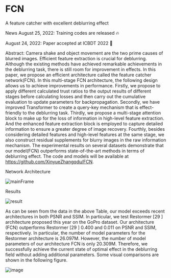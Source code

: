 # FCN
A feature catcher with excellent deblurring effect

News
August 25, 2022: Training codes are released 🔥  

August 24, 2022: Paper accepted at ICBDT 2022 🎉

Abstract:  Camera shake and object movement are the two prime causes of blurred images. Efficient feature extraction is crucial for deblurring.  Although the existing methods have achieved remarkable achievements in the deblurring task, there is still room for improvement in effects. In this paper, we propose an efficient architecture called the feature catcher network(FCN). In this multi-stage FCN architecture, the following design allows us to achieve improvements in performance. Firstly, we propose to apply different calculated trust ratios to the output results of different stages before calculating losses and then carry out the cumulative evaluation to update parameters for backpropagation. Secondly, we have improved Transformer to create a query-key mechanism that is effect-friendly to the deblurring task. Thirdly, we propose a multi-stage attention block to make up for the loss of information in high-level feature extraction. And the enhanced feature extraction block is employed to capture detailed information to ensure a greater degree of image recovery. Fourthly, besides considering detailed features and high-level features at the same stage, we also construct residual supplements for blurry images in the raw information mechanism. The experimental results on several datasets demonstrate that our model(FCN) outperforms state-of-the-art methods in terms of deblurring effect. The code and models will be available at https://github.com/XinyueZhangqdu/FCN.

Network Architecture

![mainFrame](https://user-images.githubusercontent.com/71067558/186551222-8b87a978-d228-4be2-866e-cbd53a6b6865.png)


Results  

![result](https://user-images.githubusercontent.com/71067558/186551584-d10f1e92-d368-4ffb-97b7-748292602a6e.JPG)  

As can be seen from the data in the above Table, our model exceeds recent architectures in both PSNR and SSIM. In particular, we test Restormer [29 ] architecture proposed this year on the GoPro dataset. Our architecture (FCN) outperforms Restormer [29 ] 0.400 and 0.011 on PSNR and SSIM, respectively. In particular, the number of model parameters for the Restormer architecture is 26.097M. However, the number of model parameters of our architecture FCN is only 20.309M. Therefore, we successfully achieve the current state of optimal effect in the deblurring field without adding additional parameters. Some visual comparisons are shown in the following figure.  

![image](https://user-images.githubusercontent.com/71067558/186551886-1d3c05c0-69eb-4997-b9ba-6efb6f5cc493.png)
